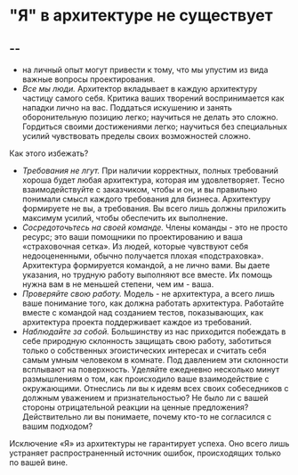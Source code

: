# "Я" в архитектуре не существует

## --

- на личный опыт могут привести к тому, что мы упустим из вида важные
вопросы проектирования.
- _Все мы люди._ Архитектор вкладывает в каждую архитектуру частицу
  самого себя. Критика ваших творений воспринимается как нападки лично
  на вас. Поддаться искушению и занять оборонительную позицию легко;
  научиться не делать это сложно. Гордиться своими достижениями
  легко; научиться без специальных усилий чувствовать пределы своих
  возможностей сложно.

Как этого избежать?
- _Требования не лгут._ При наличии корректных, полных требований
хороша будет любая архитектура, которая им удовлетворяет. Тесно
взаимодействуйте с заказчиком, чтобы и он, и вы правильно понимали смысл
каждого требования для бизнеса. Архитектуру формируете не вы, а
требования. Вы всего лишь должны приложить максимум усилий, чтобы
обеспечить их выполнение.
- _Сосредоточьтесь на своей команде._ Члены команды - это не просто ресурс;
это ваши помощники по проектированию и ваша «страховочная сетка».
Из людей, которые чувствуют себя недооцененными, обычно получается
плохая «подстраховка». Архитектура формируется командой, а не лично
вами. Вы даете указания, но трудную работу выполняют все вместе. Их
помощь нужна вам в не меньшей степени, чем им - ваша.
- _Проверяйте свою работу._ Модель - не архитектура, а всего лишь ваше
понимание того, как должна работать архитектура. Работайте вместе
с командой над созданием тестов, показывающих, как архитектура
проекта поддерживает каждое из требований.
- _Наблюдайте за собой._ Большинству из нас приходится побеждать в себе
природную склонность защищать свою работу, заботиться только о
собственных эгоистических интересах и считать себя самым умным
человеком в комнате. Под давлением эти склонности всплывают на
поверхность. Уделяйте ежедневно несколько минут размышлениям о том, как
происходило ваше взаимодействие с окружающими. Отнеслись ли вы
к идеям всех своих собеседников с должным уважением и
признательностью? Не было ли с вашей стороны отрицательной реакции на ценные
предложения? Действительно ли вы понимаете, почему кто-то не
согласился с вашим подходом?

Исключение «Я» из архитектуры не гарантирует успеха. Оно всего лишь
устраняет распространенный источник ошибок, происходящих только по
вашей вине.